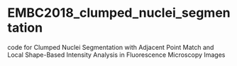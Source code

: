 # EMBC2018_clumped_nuclei_segmentation
code for Clumped Nuclei Segmentation with Adjacent Point Match and Local Shape-Based Intensity Analysis in Fluorescence Microscopy Images

